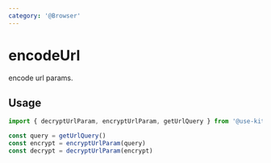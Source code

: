 ```yaml
---
category: '@Browser'
---
```


# encodeUrl

encode url params.

## Usage

```ts
import { decryptUrlParam, encryptUrlParam, getUrlQuery } from '@use-kit/functions'

const query = getUrlQuery()
const encrypt = encryptUrlParam(query)
const decrypt = decryptUrlParam(encrypt)
```
